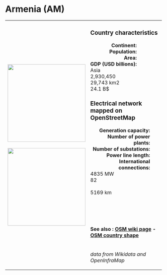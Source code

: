 # Armenia (AM)

<table width="90%">
<tr>
<td>
<img src="https://upload.wikimedia.org/wikipedia/commons/2/2f/Flag_of_Armenia.svg" width="250">
<br><br>
<img src="https://upload.wikimedia.org/wikipedia/commons/9/96/Armenia_%28orthographic_projection%29.svg" width="250"></td>
<td>
<h3>Country characteristics</h3>
<div style="display: inline-block;text-align:right;margin-right:30px;font-weight: bold;">
Continent:<br>Population:<br>Area:<br>GDP (USD billions):
</div>
<div style="display: inline-block;">
Asia<br>2,930,450<br>29,743 km2<br>24.1 B$
</div>
<h3>Electrical network mapped on OpenStreetMap</h3>
<div style="display: inline-block;text-align:right;margin-right:30px;font-weight: bold;">Generation capacity:<br>
Number of power plants:<br>
Number of substations:<br>
Power line length:<br>
International connections:<br>
</div>
<div style="display: inline-block;">4835 MW<br>
82<br>
<br>
5169 km<br>
<br>
</div>

<br><br><h4>See also :
<a href="https://wiki.openstreetmap.org/wiki/Power_networks/Armenia" target="_blank">OSM wiki page</a> -
<a href="https://openstreetmap.org/relation/364066" target="_blank">OSM country shape</a>
</h4>

<br><i>data from Wikidata and OpenInfraMap</i>
</td>
</tr>
</table>




